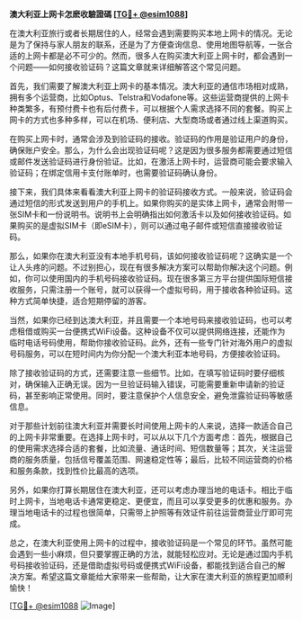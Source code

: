 **澳大利亚上网卡怎麽收驗證碼 [[TG💪+ @esim1088](https://t.me/s/esim1088)]**

在澳大利亚旅行或者长期居住的人，经常会遇到需要购买本地上网卡的情况。无论是为了保持与家人朋友的联系，还是为了方便查询信息、使用地图导航等，一张合适的上网卡都是必不可少的。然而，很多人在购买澳大利亚上网卡时，都会遇到一个问题——如何接收验证码？这篇文章就来详细解答这个常见问题。

首先，我们需要了解澳大利亚上网卡的基本情况。澳大利亚的通信市场相对成熟，拥有多个运营商，比如Optus、Telstra和Vodafone等。这些运营商提供的上网卡种类繁多，有预付费卡也有后付费卡，可以根据个人需求选择不同的套餐。购买上网卡的方式也多种多样，可以在机场、便利店、大型商场或者通过线上渠道购买。

在购买上网卡时，通常会涉及到验证码的接收。验证码的作用是验证用户的身份，确保账户安全。那么，为什么会出现验证码呢？这是因为很多服务都需要通过短信或邮件发送验证码进行身份验证。比如，在激活上网卡时，运营商可能会要求输入验证码；在绑定信用卡支付账单时，也需要验证码确认身份。

接下来，我们具体来看看澳大利亚上网卡的验证码接收方式。一般来说，验证码会通过短信的形式发送到用户的手机上。如果你购买的是实体上网卡，通常会附带一张SIM卡和一份说明书。说明书上会明确指出如何激活卡以及如何接收验证码。如果购买的是虚拟SIM卡（即eSIM卡），则可以通过电子邮件或短信直接接收验证码。

那么，如果你在澳大利亚没有本地手机号码，该如何接收验证码呢？这确实是一个让人头疼的问题。不过别担心，现在有很多解决方案可以帮助你解决这个问题。例如，你可以使用国内的手机号码接收验证码。现在很多第三方平台提供国际短信接收服务，只需注册一个账号，就可以获得一个虚拟号码，用于接收各种验证码。这种方式简单快捷，适合短期停留的游客。

当然，如果你已经到达澳大利亚，并且需要一个本地号码来接收验证码，也可以考虑租借或购买一台便携式WiFi设备。这种设备不仅可以提供网络连接，还能作为临时电话号码使用，帮助你接收验证码。此外，还有一些专门针对海外用户的虚拟号码服务，可以在短时间内为你分配一个澳大利亚本地号码，方便接收验证码。

除了接收验证码的方式，还需要注意一些细节。比如，在填写验证码时要仔细核对，确保输入正确无误。因为一旦验证码输入错误，可能需要重新申请新的验证码，甚至影响正常使用。同时，要注意保护个人信息安全，避免泄露验证码等敏感信息。

对于那些计划前往澳大利亚并需要长时间使用上网卡的人来说，选择一款适合自己的上网卡非常重要。在选择上网卡时，可以从以下几个方面考虑：首先，根据自己的使用需求选择合适的套餐，比如流量、通话时间、短信数量等；其次，关注运营商的服务质量，包括信号覆盖范围、网速稳定性等；最后，比较不同运营商的价格和服务条款，找到性价比最高的选项。

另外，如果你打算长期居住在澳大利亚，还可以考虑办理当地的电话卡。相比于临时上网卡，当地电话卡通常更稳定、更便宜，而且可以享受更多的优惠和服务。办理当地电话卡的过程也很简单，只需带上护照等有效证件前往运营商营业厅即可完成。

总之，在澳大利亚使用上网卡的过程中，接收验证码是一个常见的环节。虽然可能会遇到一些小麻烦，但只要掌握正确的方法，就能轻松应对。无论是通过国内手机号码接收验证码，还是借助虚拟号码或便携式WiFi设备，都能找到适合自己的解决方案。希望这篇文章能给大家带来一些帮助，让大家在澳大利亚的旅程更加顺利愉快！

[[TG💪+ @esim1088](https://t.me/s/esim1088) ![Image](https://i.postimg.cc/4NQfJmqS/Snipaste-2025-05-13-00-14-12.png)]
